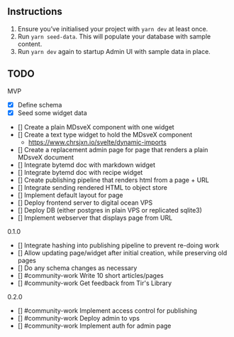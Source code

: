 

## Instructions

1. Ensure you’ve initialised your project with `yarn dev` at least once.
2. Run `yarn seed-data`. This will populate your database with sample content.
3. Run `yarn dev` again to startup Admin UI with sample data in place.



## TODO

MVP
- [x] Define schema
- [x] Seed some widget data
- [] Create a plain MDsveX component with one widget
- [] Create a text type widget to hold the MDsveX component
  - https://www.chrsjxn.io/svelte/dynamic-imports
- [] Create a replacement admin page for page that renders a plain MDsveX document
- [] Integrate bytemd doc with markdown widget
- [] Integrate bytemd doc with recipe widget
- [] Create publishing pipeline that renders html from a page + URL
- [] Integrate sending rendered HTML to object store
- [] Implement default layout for page
- [] Deploy frontend server to digital ocean VPS
- [] Deploy DB (either postgres in plain VPS or replicated sqlite3)
- [] Implement webserver that displays page from URL

0.1.0
- [] Integrate hashing into publishing pipeline to prevent re-doing work
- [] Allow updating page/widget after initial creation, while preserving old pages
- [] Do any schema changes as necessary
- [] #community-work Write 10 short articles/pages
- [] #community-work Get feedback from Tir's Library

0.2.0
- [] #community-work Implement access control for publishing
- [] #community-work Deploy admin to vps
- [] #community-work Implement auth for admin page

